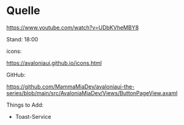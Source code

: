# Quelle

https://www.youtube.com/watch?v=UDbKVheMBY8

Stand: 18:00




icons:

https://avaloniaui.github.io/icons.html




GitHub:

https://github.com/MammaMiaDev/avaloniaui-the-series/blob/main/src/AvaloniaMiaDev/Views/ButtonPageView.axaml



Things to Add:

- Toast-Service